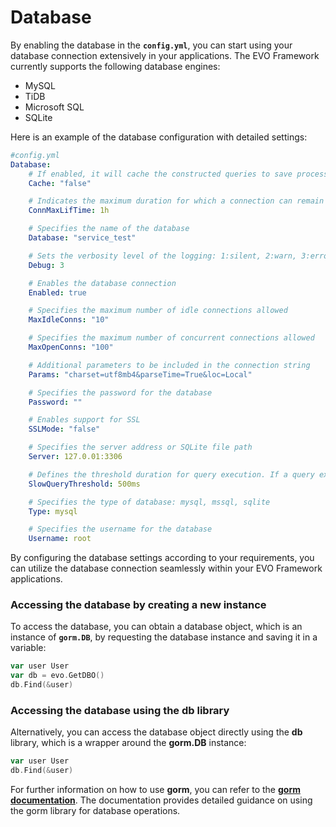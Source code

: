 # Database
By enabling the database in the **`config.yml`**, you can start using your database connection extensively in your applications. The EVO Framework currently supports the following database engines:

- MySQL
- TiDB
- Microsoft SQL
- SQLite

Here is an example of the database configuration with detailed settings:

```yaml
#config.yml
Database:
    # If enabled, it will cache the constructed queries to save processing time
    Cache: "false"

    # Indicates the maximum duration for which a connection can remain idle without being closed by the server
    ConnMaxLifTime: 1h

    # Specifies the name of the database
    Database: "service_test"

    # Sets the verbosity level of the logging: 1:silent, 2:warn, 3:error, 4:info
    Debug: 3

    # Enables the database connection
    Enabled: true

    # Specifies the maximum number of idle connections allowed
    MaxIdleConns: "10"

    # Specifies the maximum number of concurrent connections allowed
    MaxOpenConns: "100"

    # Additional parameters to be included in the connection string
    Params: "charset=utf8mb4&parseTime=True&loc=Local"

    # Specifies the password for the database
    Password: ""

    # Enables support for SSL
    SSLMode: "false"

    # Specifies the server address or SQLite file path
    Server: 127.0.01:3306

    # Defines the threshold duration for query execution. If a query exceeds this duration, a warning will be issued.
    SlowQueryThreshold: 500ms

    # Specifies the type of database: mysql, mssql, sqlite
    Type: mysql

    # Specifies the username for the database
    Username: root
```

By configuring the database settings according to your requirements, you can utilize the database connection seamlessly within your EVO Framework applications.

### Accessing the database by creating a new instance
To access the database, you can obtain a database object, which is an instance of **`gorm.DB`**, by requesting the database instance and saving it in a variable:

```go
var user User
var db = evo.GetDBO()
db.Find(&user)
```

### Accessing the database using the db library
Alternatively, you can access the database object directly using the **db** library, which is a wrapper around the **gorm.DB** instance:
```go
var user User
db.Find(&user)
```

For further information on how to use **gorm**, you can refer to the **[gorm documentation](https://gorm.io/docs)**. The documentation provides detailed guidance on using the gorm library for database operations.


